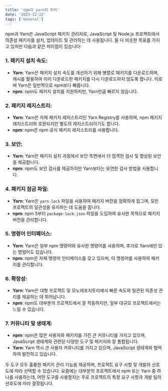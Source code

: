 ```yaml
---
title: 'npm과 yarn의 차이'
date: '2023-12-22'
tags: ['General']
---
```



npm과 Yarn은 JavaScript 패키지 관리자로, JavaScript 및 Node.js 프로젝트에서 의존성 패키지를 설치, 업데이트 및 관리하는 데 사용됩니다. 둘 다 비슷한 목표를 가지고 있지만 다음과 같은 차이점이 있습니다:

### 1. **패키지 설치 속도**:
   - **Yarn**: Yarn은 패키지 설치 속도를 개선하기 위해 병렬로 패키지를 다운로드하며, 캐시를 활용하여 이미 다운로드한 패키지를 다시 다운로드하지 않도록 합니다. 이로써 Yarn은 일반적으로 npm보다 빠릅니다.
   - **npm**: npm도 패키지 설치를 지원하지만, Yarn만큼 빠르지 않습니다.

### 2. **패키지 레지스트리**:
   - **Yarn**: Yarn은 자체 패키지 레지스트리인 Yarn Registry를 사용하며, npm 패키지 레지스트리와 호환되지만 별도의 레지스트리이기도 합니다.
   - **npm**: npm은 npm 공식 패키지 레지스트리를 사용합니다.

### 3. **보안**:
   - **Yarn**: Yarn은 패키지 설치 과정에서 보안 측면에서 더 엄격한 검사 및 향상된 보안을 제공합니다.
   - **npm**: npm도 보안 검사를 제공하지만 Yarn보다는 유연한 검사 방법을 사용합니다.

### 4. **패키지 잠금 파일**:
   - **Yarn**: Yarn은 `yarn.lock` 파일을 사용하여 패키지 버전을 정확하게 잠그며, 모든 프로젝트의 일관성을 유지하는 데 도움을 줍니다.
   - **npm**: npm 5부터 `package-lock.json` 파일을 도입하여 유사한 목적으로 패키지 버전을 관리합니다.

### 5. **명령어 인터페이스**:
   - **Yarn**: Yarn은 일부 npm 명령어와 유사한 명령어를 사용하며, 추가로 Yarn에만 있는 명령어도 있습니다.
   - **npm**: npm은 자체 명령어 인터페이스를 갖고 있으며, 이 명령어를 사용하여 패키지를 관리합니다.

### 6. **확장성**:
   - **Yarn**: Yarn은 대형 프로젝트 및 모노레포지토리에서 빠른 속도와 일관된 의존성 관리를 제공하는 데 뛰어납니다.
   - **npm**: npm도 대부분의 프로젝트에서 잘 작동하지만, 일부 대규모 프로젝트에서는 느릴 수 있습니다.

### 7. **커뮤니티 및 생태계**:
   - **npm**: npm은 많은 사용자와 패키지를 가진 큰 커뮤니티를 가지고 있으며, JavaScript 생태계와 관련된 다양한 도구 및 패키지와 잘 통합됩니다.
   - **Yarn**: Yarn 역시 큰 사용자 커뮤니티를 가지고 있으며, JavaScript 생태계와 협력하여 발전하고 있습니다.

두 도구 모두 훌륭한 패키지 관리 기능을 제공하며, 프로젝트 요구 사항 및 개발자 선호도에 따라 선택할 수 있습니다. 요즘에는 대부분의 프로젝트에서 npm 또는 Yarn 중 하나를 사용하는데, 어떤 도구를 사용할지는 주로 프로젝트의 특정 요구 사항과 개발 팀의 선호도에 따라 결정됩니다.
